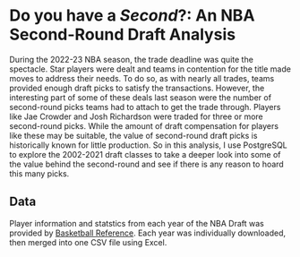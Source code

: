 # Do you have a _Second_?: An NBA Second-Round Draft Analysis

During the 2022-23 NBA season, the trade deadline was quite the spectacle. Star players were dealt and teams in contention for the title made moves to address their needs. To do so, as with nearly all trades, teams provided enough draft picks to satisfy the transactions. However, the interesting part of some of these deals last season were the number of second-round picks teams had to attach to get the trade through. Players like Jae Crowder and Josh Richardson were traded for three or more second-round picks. While the amount of draft compensation for players like these may be suitable, the value of second-round draft picks is historically known for little production. So in this analysis, I use PostgreSQL to explore the 2002-2021 draft classes to take a deeper look into some of the value behind the second-round and see if there is any reason to hoard this many picks.

## Data

Player information and statstics from each year of the NBA Draft was provided by [Basketball Reference](https://www.basketball-reference.com/draft/). Each year was individually downloaded, then merged into one CSV file using Excel.
